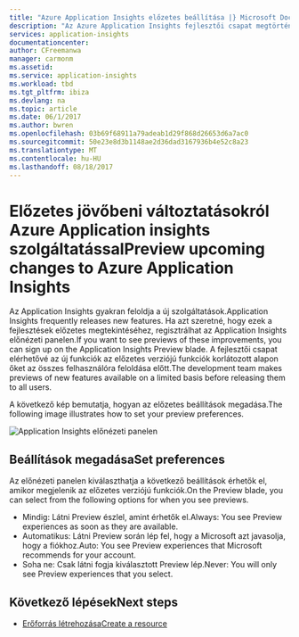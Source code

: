 ```yaml
---
title: "Azure Application Insights előzetes beállítása |} Microsoft Docs"
description: "Az Azure Application Insights fejlesztői csapat megtörténik a bevezetése az új felhasználói élményeinek. Mely új felhasználói élményeinek meg kívánja tekinteni az Azure-portálon állíthatja be."
services: application-insights
documentationcenter: 
author: CFreemanwa
manager: carmonm
ms.assetid: 
ms.service: application-insights
ms.workload: tbd
ms.tgt_pltfrm: ibiza
ms.devlang: na
ms.topic: article
ms.date: 06/1/2017
ms.author: bwren
ms.openlocfilehash: 03b69f68911a79adeab1d29f868d26653d6a7ac0
ms.sourcegitcommit: 50e23e8d3b1148ae2d36dad3167936b4e52c8a23
ms.translationtype: MT
ms.contentlocale: hu-HU
ms.lasthandoff: 08/18/2017
---
```

# <a name="preview-upcoming-changes-to-azure-application-insights"></a><span data-ttu-id="db8af-104">Előzetes jövőbeni változtatásokról Azure Application insights szolgáltatással</span><span class="sxs-lookup"><span data-stu-id="db8af-104">Preview upcoming changes to Azure Application Insights</span></span> 

<span data-ttu-id="db8af-105">Az Application Insights gyakran feloldja a új szolgáltatások.</span><span class="sxs-lookup"><span data-stu-id="db8af-105">Application Insights frequently releases new features.</span></span> <span data-ttu-id="db8af-106">Ha azt szeretné, hogy ezek a fejlesztések előzetes megtekintéséhez, regisztrálhat az Application Insights előnézeti panelen.</span><span class="sxs-lookup"><span data-stu-id="db8af-106">If you want to see previews of these improvements, you can sign up on the Application Insights Preview blade.</span></span>  <span data-ttu-id="db8af-107">A fejlesztői csapat elérhetővé az új funkciók az előzetes verziójú funkciók korlátozott alapon őket az összes felhasználóra feloldása előtt.</span><span class="sxs-lookup"><span data-stu-id="db8af-107">The development team makes previews of new features available on a limited basis before releasing them to all users.</span></span> 

<span data-ttu-id="db8af-108">A következő kép bemutatja, hogyan az előzetes beállítások megadása.</span><span class="sxs-lookup"><span data-stu-id="db8af-108">The following image illustrates how to set your preview preferences.</span></span>

![Application Insights előnézeti panelen](./media/app-insights-preview/preview.png)

## <a name="set-preferences"></a><span data-ttu-id="db8af-110">Beállítások megadása</span><span class="sxs-lookup"><span data-stu-id="db8af-110">Set preferences</span></span>

<span data-ttu-id="db8af-111">Az előnézeti panelen kiválaszthatja a következő beállítások érhetők el, amikor megjelenik az előzetes verziójú funkciók.</span><span class="sxs-lookup"><span data-stu-id="db8af-111">On the Preview blade, you can select from the following options for when you see previews.</span></span>

- <span data-ttu-id="db8af-112">Mindig: Látni Preview észlel, amint érhetők el.</span><span class="sxs-lookup"><span data-stu-id="db8af-112">Always: You see Preview experiences as soon as they are available.</span></span>
- <span data-ttu-id="db8af-113">Automatikus: Látni Preview során lép fel, hogy a Microsoft azt javasolja, hogy a fiókhoz.</span><span class="sxs-lookup"><span data-stu-id="db8af-113">Auto: You see Preview experiences that Microsoft recommends for your account.</span></span> 
- <span data-ttu-id="db8af-114">Soha ne: Csak látni fogja kiválasztott Preview lép.</span><span class="sxs-lookup"><span data-stu-id="db8af-114">Never: You will only see Preview experiences that you select.</span></span> 

## <a name="next-steps"></a><span data-ttu-id="db8af-115">Következő lépések</span><span class="sxs-lookup"><span data-stu-id="db8af-115">Next steps</span></span>

- [<span data-ttu-id="db8af-116">Erőforrás létrehozása</span><span class="sxs-lookup"><span data-stu-id="db8af-116">Create a resource</span></span>](app-insights-create-new-resource.md)
